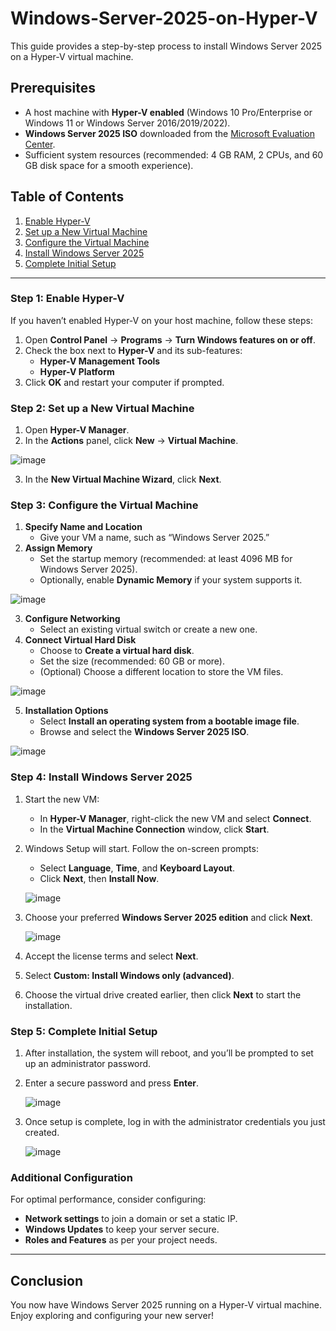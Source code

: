 # Windows-Server-2025-on-Hyper-V
This guide provides a step-by-step process to install Windows Server 2025 on a Hyper-V virtual machine.

## Prerequisites

- A host machine with **Hyper-V enabled** (Windows 10 Pro/Enterprise or Windows 11 or Windows Server 2016/2019/2022).
- **Windows Server 2025 ISO** downloaded from the [Microsoft Evaluation Center](https://www.microsoft.com/en-us/evalcenter).
- Sufficient system resources (recommended: 4 GB RAM, 2 CPUs, and 60 GB disk space for a smooth experience).

## Table of Contents

1. [Enable Hyper-V](#enable-hyper-v)
2. [Set up a New Virtual Machine](#set-up-a-new-virtual-machine)
3. [Configure the Virtual Machine](#configure-the-virtual-machine)
4. [Install Windows Server 2025](#install-windows-server-2025)
5. [Complete Initial Setup](#complete-initial-setup)

---

### Step 1: Enable Hyper-V

If you haven’t enabled Hyper-V on your host machine, follow these steps:

1. Open **Control Panel** → **Programs** → **Turn Windows features on or off**.
2. Check the box next to **Hyper-V** and its sub-features:
   - **Hyper-V Management Tools**
   - **Hyper-V Platform**
3. Click **OK** and restart your computer if prompted.

### Step 2: Set up a New Virtual Machine

1. Open **Hyper-V Manager**.
2. In the **Actions** panel, click **New** → **Virtual Machine**.

 ![image](https://github.com/user-attachments/assets/a59f064d-4f9d-4b69-ac9b-64c38fcbe1a1)



3. In the **New Virtual Machine Wizard**, click **Next**.

### Step 3: Configure the Virtual Machine

1. **Specify Name and Location**
   - Give your VM a name, such as “Windows Server 2025.”
2. **Assign Memory**
   - Set the startup memory (recommended: at least 4096 MB for Windows Server 2025).
   - Optionally, enable **Dynamic Memory** if your system supports it.
  
 ![image](https://github.com/user-attachments/assets/1fa4cffd-b1d6-4b63-95b2-1c2cb871dc98)


     
3. **Configure Networking**
   - Select an existing virtual switch or create a new one.
4. **Connect Virtual Hard Disk**
   - Choose to **Create a virtual hard disk**.
   - Set the size (recommended: 60 GB or more).
   - (Optional) Choose a different location to store the VM files.


  ![image](https://github.com/user-attachments/assets/55a3c580-2eef-4193-ba47-d34a17ba9c05)


     
5. **Installation Options**
   - Select **Install an operating system from a bootable image file**.
   - Browse and select the **Windows Server 2025 ISO**.


  
  ![image](https://github.com/user-attachments/assets/760ba6a0-fb4d-451f-9b6e-d7b520e91d4e)

     

### Step 4: Install Windows Server 2025

1. Start the new VM:
   - In **Hyper-V Manager**, right-click the new VM and select **Connect**.
   - In the **Virtual Machine Connection** window, click **Start**.
2. Windows Setup will start. Follow the on-screen prompts:
   - Select **Language**, **Time**, and **Keyboard Layout**.
   - Click **Next**, then **Install Now**.
  
   
    ![image](https://github.com/user-attachments/assets/d4bd9d89-b4d0-44ba-8f49-3f32459da25d)

3. Choose your preferred **Windows Server 2025 edition** and click **Next**.

   ![image](https://github.com/user-attachments/assets/fe7b08dd-a1c3-483c-9368-ce43690bde01)


4. Accept the license terms and select **Next**.
5. Select **Custom: Install Windows only (advanced)**.
6. Choose the virtual drive created earlier, then click **Next** to start the installation.

### Step 5: Complete Initial Setup

1. After installation, the system will reboot, and you’ll be prompted to set up an administrator password.
2. Enter a secure password and press **Enter**.

   ![image](https://github.com/user-attachments/assets/e7bcaf84-35e2-47c5-880a-f3c76cf3c8ea)
  
3. Once setup is complete, log in with the administrator credentials you just created.


   ![image](https://github.com/user-attachments/assets/22e1530c-0e76-4dae-b701-cbf8720303af)


### Additional Configuration

For optimal performance, consider configuring:

- **Network settings** to join a domain or set a static IP.
- **Windows Updates** to keep your server secure.
- **Roles and Features** as per your project needs.

---

## Conclusion

You now have Windows Server 2025 running on a Hyper-V virtual machine. Enjoy exploring and configuring your new server!
